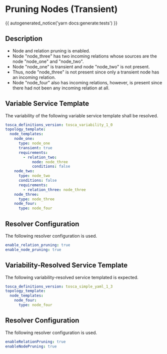 # Pruning Nodes (Transient)

{{ autogenerated_notice('yarn docs:generate:tests') }}

## Description

- Node and relation pruning is enabled.
- Node "node_three" has two incoming relations whose sources are the node "node_one" and "node_two". 
- Node "node_one" is transient and node "node_two" is not present.
- Thus, node "node_three" is not present since only a transient node has an incoming relation.
- Node "node_four" also has incoming relations, however, is present since there had not been any incoming relation at all.


## Variable Service Template

The variability of the following variable service template shall be resolved.

```yaml linenums="1"
tosca_definitions_version: tosca_variability_1_0
topology_template:
  node_templates:
    node_one:
      type: node_one
      transient: true
      requirements:
        - relation_two:
            node: node_three
            conditions: false
    node_two:
      type: node_two
      conditions: false
      requirements:
        - relation_three: node_three
    node_three:
      type: node_three
    node_four:
      type: node_four
```



## Resolver Configuration

The following resolver configuration is used.

```yaml linenums="1"
enable_relation_pruning: true
enable_node_pruning: true

```

## Variability-Resolved Service Template

The following variability-resolved service templated is expected.

```yaml linenums="1"
tosca_definitions_version: tosca_simple_yaml_1_3
topology_template:
  node_templates:
    node_four:
      type: node_four
```


## Resolver Configuration

The following resolver configuration is used.

```yaml linenums="1"
enableRelationPruning: true
enableNodePruning: true
```
